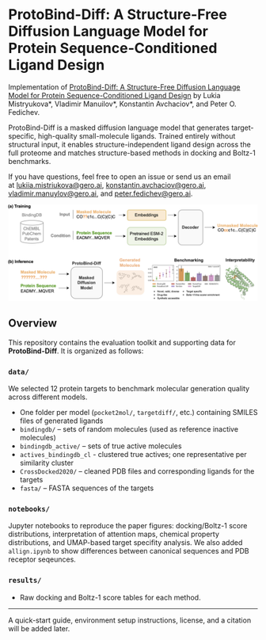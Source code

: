# ProtoBind-Diff: A Structure-Free Diffusion Language Model for Protein Sequence-Conditioned Ligand Design



Implementation of [ProtoBind-Diff: A Structure-Free Diffusion Language Model for Protein Sequence-Conditioned Ligand Design](https://docsend.com/view/bseub85ffi5yyh92)  by Lukia Mistryukova*, Vladimir Manuilov*, Konstantin Avchaciov*, and Peter O. Fedichev.


ProtoBind-Diff is a masked diffusion language model that generates target-specific, high-quality small-molecule ligands. Trained entirely without structural input, it enables structure-independent ligand design across the full proteome and matches structure-based methods in docking and Boltz-1 benchmarks.


If you have questions, feel free to open an issue or send us an email at lukiia.mistriukova@gero.ai, konstantin.avchaciov@gero.ai, vladimir.manuylov@gero.ai, and peter.fedichev@gero.ai.

![Alt Text](graphical-abstract.png)



## Overview

This repository contains the evaluation toolkit and supporting data for **ProtoBind-Diff**. It is organized as follows:

### `data/`
We selected 12 protein targets to benchmark molecular generation quality across different models.
- One folder per model (`pocket2mol/`, `targetdiff/`, etc.) containing SMILES files of generated ligands
- `bindingdb/` – sets of random molecules (used as reference inactive molecules)
- `bindingdb_active/` – sets of true active molecules 
- `actives_bindingdb_cl` - clustered true actives; one representative per similarity cluster
- `CrossDocked2020/` – cleaned PDB files and corresponding ligands for the targets 
- `fasta/` – FASTA sequences of the targets 

### `notebooks/`
Jupyter notebooks to reproduce the paper figures: docking/Boltz-1 score distributions, interpretation of attention maps, chemical property distributions, and UMAP-based target specifity analysis. We also added `allign.ipynb` to show differences between canonical sequences and PDB receptor seqeunces.
 

### `results/`
- Raw docking and Boltz-1 score tables for each method.

---

A quick-start guide, environment setup instructions, license, and a citation will be added later.


